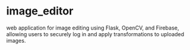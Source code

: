 # image_editor
web application for image editing using Flask, OpenCV, and Firebase, allowing users to securely log in and apply transformations to uploaded images.
